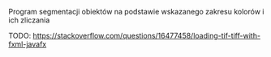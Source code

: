 Program segmentacji obiektów na podstawie wskazanego zakresu kolorów i ich zliczania 

TODO: https://stackoverflow.com/questions/16477458/loading-tif-tiff-with-fxml-javafx
